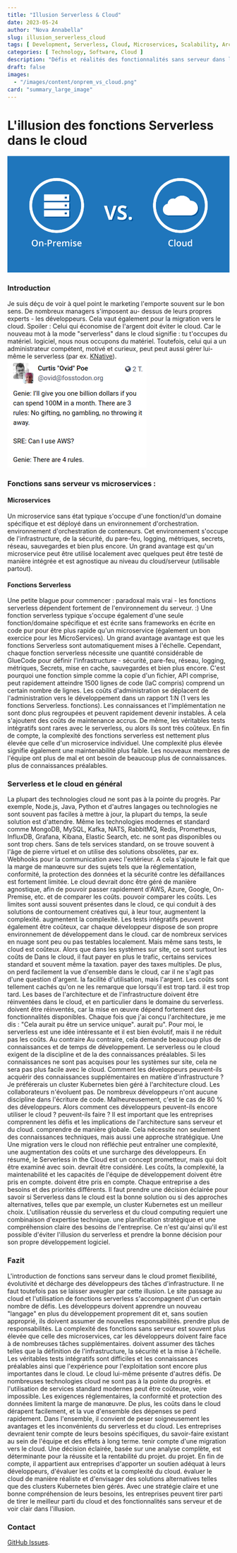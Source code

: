 ```yaml
---
title: "Illusion Serverless & Cloud"
date: 2023-05-24
author: "Nova Annabella"
slug: illusion_serverless_cloud
tags: [ Development, Serverless, Cloud, Microservices, Scalability, Architecture, Infrastructure ]
categories: [ Technology, Software, Cloud ]
description: "Défis et réalités des fonctionnalités sans serveur dans le cloud. Un aperçu précieux pour les entreprises qui envisagent une migration vers le cloud".
draft: false
images:
  - "/images/content/onprem_vs_cloud.png"
card: "summary_large_image"
---
```




# L'illusion des fonctions Serverless dans le cloud

![aws_costs_twitter_1](/images/content/onprem_vs_cloud.png)

### Introduction

Je suis déçu de voir à quel point le marketing l'emporte souvent sur le bon sens. De nombreux managers s'imposent au-
dessus de leurs propres experts - les développeurs. Cela vaut également pour la migration vers le cloud. Spoiler : Celui
qui économise de l'argent doit éviter le cloud. Car le nouveau mot à la mode "serverless" dans le cloud signifie : tu
t'occupes du matériel. logiciel, nous nous occupons du matériel. Toutefois, celui qui a un administrateur compétent,
motivé et curieux, peut peut aussi gérer lui-même le serverless (par ex. [KNative](https://knative.dev)).
![aws_costs_twitter_1](/images/content/aws_costs_twitter_1.png)

### Fonctions sans serveur vs microservices :



#### Microservices

Un microservice sans état typique s'occupe d'une fonction/d'un domaine spécifique et est déployé dans un environnement
d'orchestration. environnement d'orchestration de conteneurs. Cet environnement s'occupe de l'infrastructure, de la
sécurité, du pare-feu, logging, métriques, secrets, réseau, sauvegardes et bien plus encore. Un grand avantage est qu'un
microservice peut être utilisé localement avec quelques peut être testé de manière intégrée et est agnostique au niveau
du cloud/serveur (utilisable partout).

#### Fonctions Serverless

Une petite blague pour commencer : paradoxal mais vrai - les fonctions serverless dépendent fortement de l'environnement
du serveur. :) Une fonction serverless typique s'occupe également d'une seule fonction/domaine spécifique et est écrite
sans frameworks en écrite en code pur pour être plus rapide qu'un microservice (également un bon exercice pour les
MicroServices). Un grand avantage avantage est que les fonctions Serverless sont automatiquement mises à l'échelle.
Cependant, chaque fonction serverless nécessite une quantité considérable de GlueCode pour définir l'infrastructure -
sécurité, pare-feu, réseau, logging, métriques, Secrets, mise en cache, sauvegardes et bien plus encore. C'est pourquoi
une fonction simple comme la copie d'un fichier, API comprise, peut rapidement atteindre 1500 lignes de code (IaC
compris) comprend un certain nombre de lignes. Les coûts d'administration se déplacent de l'administration vers le
développement dans un rapport 1:N (1 vers les fonctions Serverless. fonctions). Les connaissances et l'implémentation ne
sont donc plus regroupées et peuvent rapidement devenir instables. À cela s'ajoutent des coûts de maintenance accrus. De
même, les véritables tests intégratifs sont rares avec le serverless, ou alors ils sont très coûteux. En fin de compte,
la complexité des fonctions serverless est nettement plus élevée que celle d'un microservice individuel. Une complexité
plus élevée signifie également une maintenabilité plus faible. Les nouveaux membres de l'équipe ont plus de mal et ont
besoin de beaucoup plus de connaissances. plus de connaissances préalables.

### Serverless et le cloud en général

La plupart des technologies cloud ne sont pas à la pointe du progrès. Par exemple, Node.js, Java, Python et d'autres
langages ou technologies ne sont souvent pas faciles à mettre à jour, la plupart du temps, la seule solution est
d'attendre. Même les technologies modernes et standard comme MongoDB, MySQL, Kafka, NATS, RabbitMQ, Redis, Prometheus,
InfluxDB, Grafana, Kibana, Elastic Search, etc. ne sont pas disponibles ou sont trop chers. Sans de tels services
standard, on se trouve souvent à l'âge de pierre virtuel et on utilise des solutions obsolètes, par ex. Webhooks pour la
communication avec l'extérieur. A cela s'ajoute le fait que la marge de manœuvre sur des sujets tels que la
réglementation, conformité, la protection des données et la sécurité contre les défaillances est fortement limitée. Le
cloud devrait donc être géré de manière agnostique, afin de pouvoir passer rapidement d'AWS, Azure, Google, On-Premise,
etc. et de comparer les coûts. pouvoir comparer les coûts. Les limites sont aussi souvent présentes dans le cloud, ce
qui conduit à des solutions de contournement créatives qui, à leur tour, augmentent la complexité. augmentent la
complexité. Les tests intégratifs peuvent également être coûteux, car chaque développeur dispose de son propre
environnement de développement dans le cloud. car de nombreux services en nuage sont peu ou pas testables localement.
Mais même sans tests, le cloud est coûteux. Alors que dans les systèmes sur site, ce sont surtout les coûts de Dans le
cloud, il faut payer en plus le trafic, certains services standard et souvent même la taxation. payer des taxes
multiples. De plus, on perd facilement la vue d'ensemble dans le cloud, car il ne s'agit pas d'une question d'argent. la
facilité d'utilisation, mais l'argent. Les coûts sont tellement cachés qu'on ne les remarque que lorsqu'il est trop
tard. il est trop tard. Les bases de l'architecture et de l'infrastructure doivent être réinventées dans le cloud, et
en particulier dans le domaine du serverless. doivent être réinventés, car la mise en œuvre dépend fortement des
fonctionnalités disponibles. Chaque fois que j'ai conçu l'architecture, je me dis : "Cela aurait pu être un service
unique". aurait pu". Pour moi, le serverless est une idée intéressante et il est bien évolutif, mais il ne réduit pas
les coûts. Au contraire Au contraire, cela demande beaucoup plus de connaissances et de temps de développement. Le
serverless ou le cloud exigent de la discipline et de la des connaissances préalables. Si les connaissances ne sont pas
acquises pour les systèmes sur site, cela ne sera pas plus facile avec le cloud. Comment les développeurs peuvent-ils
acquérir des connaissances supplémentaires en matière d'infrastructure ? Je préférerais un cluster Kubernetes bien géré
à l'architecture cloud. Les collaborateurs n'évoluent pas. De nombreux développeurs n'ont aucune discipline dans
l'écriture de code. Malheureusement, c'est le cas de 80 % des développeurs. Alors comment ces développeurs peuvent-ils
encore utiliser le cloud ? peuvent-ils faire ? Il est important que les entreprises comprennent les défis et les
implications de l'architecture sans serveur et du cloud. comprendre de manière globale. Cela nécessite non seulement des
connaissances techniques, mais aussi une approche stratégique. Une Une migration vers le cloud non réfléchie peut
entraîner une complexité, une augmentation des coûts et une surcharge des développeurs. En résumé, le Serverless in the
Cloud est un concept prometteur, mais qui doit être examiné avec soin. devrait être considéré. Les coûts, la complexité,
la maintenabilité et les capacités de l'équipe de développement doivent être pris en compte. doivent être pris en
compte. Chaque entreprise a des besoins et des priorités différents. Il faut prendre une décision éclairée pour savoir
si Serverless dans le cloud est la bonne solution ou si des approches alternatives, telles que par exemple, un cluster
Kubernetes est un meilleur choix. L'utilisation réussie du serverless et du cloud computing requiert une combinaison
d'expertise technique. une planification stratégique et une compréhension claire des besoins de l'entreprise. Ce n'est
qu'ainsi qu'il est possible d'éviter l'illusion du serverless et prendre la bonne décision pour son propre développement
logiciel.

### Fazit

L'introduction de fonctions sans serveur dans le cloud promet flexibilité, évolutivité et décharge des développeurs des
tâches d'infrastructure. Il ne faut toutefois pas se laisser aveugler par cette illusion. Le site passage au cloud et
l'utilisation de fonctions serverless s'accompagnent d'un certain nombre de défis. Les développeurs doivent apprendre
un nouveau "langage" en plus du développement proprement dit et, sans soutien approprié, ils doivent assumer de
nouvelles responsabilités. prendre plus de responsabilités. La complexité des fonctions sans serveur est souvent plus
élevée que celle des microservices, car les développeurs doivent faire face à de nombreuses tâches supplémentaires.
doivent assumer des tâches telles que la définition de l'infrastructure, la sécurité et la mise à l'échelle. Les
véritables tests intégratifs sont difficiles et les connaissances préalables ainsi que l'expérience pour l'exploitation
sont encore plus importantes dans le cloud. Le cloud lui-même présente d'autres défis. De nombreuses technologies cloud
ne sont pas à la pointe du progrès. et l'utilisation de services standard modernes peut être coûteuse, voire impossible.
Les exigences réglementaires, la conformité et protection des données limitent la marge de manœuvre. De plus, les coûts
dans le cloud dérapent facilement, et la vue d'ensemble des dépenses se perd rapidement. Dans l'ensemble, il convient
de peser soigneusement les avantages et les inconvénients du serverless et du cloud. Les entreprises devraient tenir
compte de leurs besoins spécifiques, du savoir-faire existant au sein de l'équipe et des effets à long terme. tenir
compte d'une migration vers le cloud. Une décision éclairée, basée sur une analyse complète, est déterminante pour la
réussite et la rentabilité du projet. du projet. En fin de compte, il appartient aux entreprises d'apporter un soutien
adéquat à leurs développeurs, d'évaluer les coûts et la complexité du cloud. évaluer le cloud de manière réaliste et
d'envisager des solutions alternatives telles que des clusters Kubernetes bien gérés. Avec une stratégie claire et une
bonne compréhension de leurs besoins, les entreprises peuvent tirer parti de tirer le meilleur parti du cloud et des
fonctionnalités sans serveur et de voir clair dans l'illusion.

### Contact

[GitHub Issues](https://github.com/NovaAnnabella/the_unspoken/issues/new/choose).
